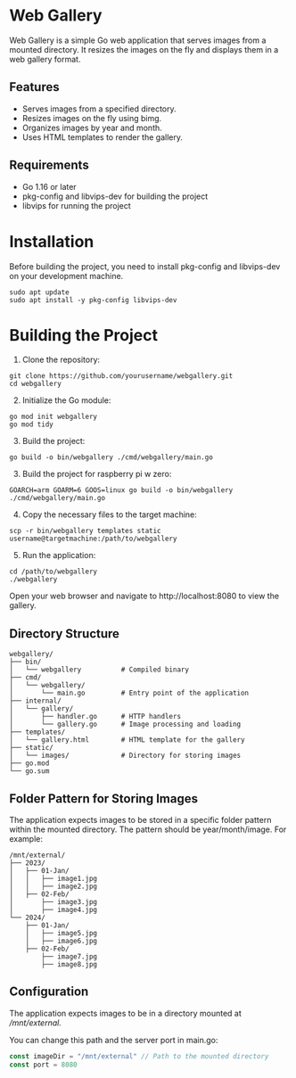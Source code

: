 # Web Gallery

Web Gallery is a simple Go web application that serves images from a mounted directory. It resizes the images on the fly and displays them in a web gallery format.

## Features

- Serves images from a specified directory.
- Resizes images on the fly using bimg.
- Organizes images by year and month.
- Uses HTML templates to render the gallery.

## Requirements
- Go 1.16 or later
- pkg-config and libvips-dev for building the project
- libvips for running the project

# Installation
Before building the project, you need to install pkg-config and libvips-dev on your development machine.

```
sudo apt update
sudo apt install -y pkg-config libvips-dev
```

# Building the Project

1. Clone the repository:
```
git clone https://github.com/yourusername/webgallery.git
cd webgallery
```

2. Initialize the Go module:
```
go mod init webgallery
go mod tidy
```

3. Build the project:
```
go build -o bin/webgallery ./cmd/webgallery/main.go
```

3. Build the project for raspberry pi w zero:
```
GOARCH=arm GOARM=6 GOOS=linux go build -o bin/webgallery ./cmd/webgallery/main.go
```

4. Copy the necessary files to the target machine:
```
scp -r bin/webgallery templates static username@targetmachine:/path/to/webgallery
```

5. Run the application:
```
cd /path/to/webgallery
./webgallery
```

Open your web browser and navigate to http://localhost:8080 to view the gallery.

## Directory Structure
```
webgallery/
├── bin/
│   └── webgallery          # Compiled binary
├── cmd/
│   └── webgallery/
│       └── main.go         # Entry point of the application
├── internal/
│   └── gallery/
│       ├── handler.go      # HTTP handlers
│       └── gallery.go      # Image processing and loading
├── templates/
│   └── gallery.html        # HTML template for the gallery
├── static/
│   └── images/             # Directory for storing images
├── go.mod
└── go.sum
```

## Folder Pattern for Storing Images
The application expects images to be stored in a specific folder pattern within the mounted directory. The pattern should be year/month/image. For example:

```
/mnt/external/
├── 2023/
│   ├── 01-Jan/
│   │   ├── image1.jpg
│   │   ├── image2.jpg
│   ├── 02-Feb/
│       ├── image3.jpg
│       ├── image4.jpg
└── 2024/
    ├── 01-Jan/
    │   ├── image5.jpg
    │   ├── image6.jpg
    ├── 02-Feb/
        ├── image7.jpg
        ├── image8.jpg
```

## Configuration
The application expects images to be in a directory mounted at */mnt/external.*

You can change this path and the server port in main.go:

```go
const imageDir = "/mnt/external" // Path to the mounted directory
const port = 8080
```